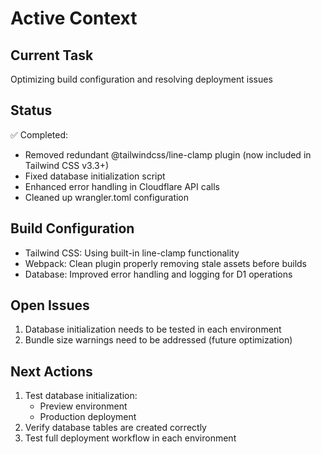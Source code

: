# Active Context

## Current Task
Optimizing build configuration and resolving deployment issues

## Status
✅ Completed:
- Removed redundant @tailwindcss/line-clamp plugin (now included in Tailwind CSS v3.3+)
- Fixed database initialization script
- Enhanced error handling in Cloudflare API calls
- Cleaned up wrangler.toml configuration

## Build Configuration
- Tailwind CSS: Using built-in line-clamp functionality
- Webpack: Clean plugin properly removing stale assets before builds
- Database: Improved error handling and logging for D1 operations

## Open Issues
1. Database initialization needs to be tested in each environment
2. Bundle size warnings need to be addressed (future optimization)

## Next Actions
1. Test database initialization:
   - Preview environment
   - Production deployment
2. Verify database tables are created correctly
3. Test full deployment workflow in each environment
